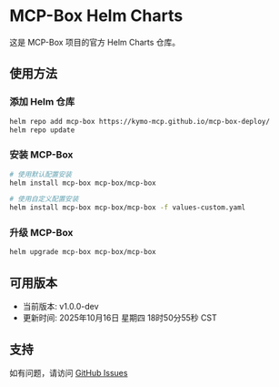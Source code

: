 # MCP-Box Helm Charts

这是 MCP-Box 项目的官方 Helm Charts 仓库。

## 使用方法

### 添加 Helm 仓库

```bash
helm repo add mcp-box https://kymo-mcp.github.io/mcp-box-deploy/
helm repo update
```

### 安装 MCP-Box

```bash
# 使用默认配置安装
helm install mcp-box mcp-box/mcp-box

# 使用自定义配置安装
helm install mcp-box mcp-box/mcp-box -f values-custom.yaml
```

### 升级 MCP-Box

```bash
helm upgrade mcp-box mcp-box/mcp-box
```

## 可用版本

- 当前版本: v1.0.0-dev
- 更新时间: 2025年10月16日 星期四 18时50分55秒 CST

## 支持

如有问题，请访问 [GitHub Issues](https://github.com/Kymo-MCP/mcp-box-deploy/issues)
